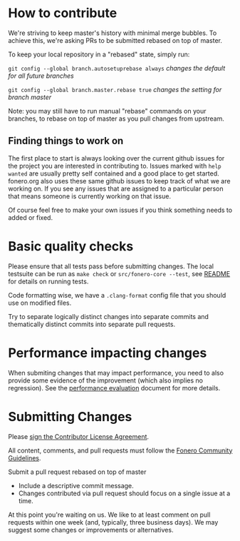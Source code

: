 # How to contribute

We're striving to keep master's history with minimal merge bubbles. To achieve this, we're asking PRs to be submitted rebased on top of master.

To keep your local repository in a "rebased" state, simply run:

`git config --global branch.autosetuprebase always` _changes the default for all future branches_

`git config --global branch.master.rebase true` _changes the setting for branch master_

Note: you may still have to run manual "rebase" commands on your branches, to rebase on top of master as you pull changes from upstream.

## Finding things to work on
The first place to start is always looking over the current github issues for the project you are interested in contributing to. Issues marked with `help wanted` are usually pretty self contained and a good place to get started.
fonero.org also uses these same github issues to keep track of what we are working on. If you see any issues that are assigned to a particular person that means someone is currently working on that issue. 

Of course feel free to make your own issues if you think something needs to added or fixed.

# Basic quality checks

Please ensure that all tests pass before submitting changes. The local testsuite can be run as `make check` or `src/fonero-core --test`,
see [README](./README.md) for details on running tests.

Code formatting wise, we have a `.clang-format` config file that you should use on modified files.

Try to separate logically distinct changes into separate commits and thematically distinct commits into separate pull requests.

# Performance impacting changes

When submiting changes that may impact performance, you need to also provide some evidence of the improvement (which also implies no regression). See the [performance evaluation](performance-eval.md) document for more details.

# Submitting Changes

Please [sign the Contributor License Agreement](https://docs.google.com/forms/d/1g7EF6PERciwn7zfmfke5Sir2n10yddGGSXyZsq98tVY/viewform).

All content, comments, and pull requests must follow the [Fonero Community Guidelines](https://www.fonero.org/community-guidelines/). 

Submit a pull request rebased on top of master

 * Include a descriptive commit message.
 * Changes contributed via pull request should focus on a single issue at a time.
 
At this point you're waiting on us. We like to at least comment on pull requests within one week (and, typically, three business days). We may suggest some changes or improvements or alternatives.
